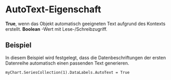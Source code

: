 
# AutoText-Eigenschaft

 **True**, wenn das Objekt automatisch geeigneten Text aufgrund des Kontexts erstellt. **Boolean** -Wert mit Lese-/Schreibzugriff.


## Beispiel

In diesem Beispiel wird festgelegt, dass die Datenbeschriftungen der ersten Datenreihe automatisch einen passenden Text generieren.


```
myChart.SeriesCollection(1).DataLabels.AutoText = True
```

